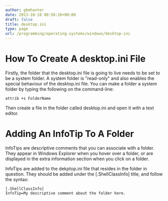 ```yaml
---
author: gbmhunter
date: 2013-10-10 00:50:10+00:00
draft: false
title: desktop.ini
type: page
url: /programming/operating-systems/windows/desktop-ini
---
```


# How To Create A desktop.ini File

Firstly, the folder that the desktop.ini file is going to live needs to be set to be a system folder. A system folder is "read-only" and also enables the special behaviour of the desktop.ini file. You can make a folder a system folder by typing the following on the command-line:

```    
attrib +s FolderName
```

Then create a file in the folder called desktop.ini and open it with a text editor.


# Adding An InfoTip To A Folder


InfoTips are descriptive comments that you can associate with a folder. They appear in Windows Explorer when you hover over a folder, or are displayed in the extra information section when you click on a folder.

InfoTips are added to the dekptop.ini file that resides in the folder in question. They should be added under the [.ShellClassInfo] title, and follow the syntax:

``` 
[.ShellClassInfo]
InfoTip=My descriptive comment about the folder here.
```
